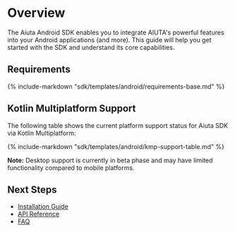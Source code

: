 # Overview

The Aiuta Android SDK enables you to integrate AIUTA's powerful features into your Android applications (and more). This guide will help you get started with the SDK and understand its core capabilities.


## Requirements

{% include-markdown "sdk/templates/android/requirements-base.md" %}

## Kotlin Multiplatform Support

The following table shows the current platform support status for Aiuta SDK via Kotlin Multiplatform:

{% include-markdown "sdk/templates/android/kmp-support-table.md" %}

**Note:** Desktop support is currently in beta phase and may have limited functionality compared to mobile platforms.

## Next Steps

- [Installation Guide](setup/installation.md)
- [API Reference](https://aiuta-com.github.io/aiuta-android-sdk/)
- [FAQ](faq.md)
